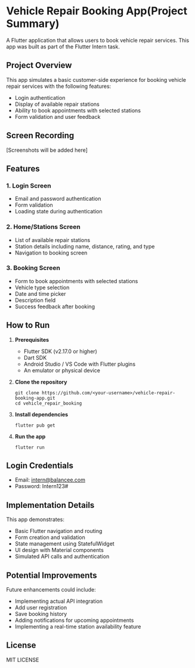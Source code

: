 # Vehicle Repair Booking App(Project Summary)

A Flutter application that allows users to book vehicle repair services. This app was built as part of the Flutter Intern task.

## Project Overview

This app simulates a basic customer-side experience for booking vehicle repair services with the following features:

- Login authentication
- Display of available repair stations
- Ability to book appointments with selected stations
- Form validation and user feedback

## Screen Recording

[Screenshots will be added here]

## Features

### 1. Login Screen
- Email and password authentication
- Form validation
- Loading state during authentication

### 2. Home/Stations Screen
- List of available repair stations
- Station details including name, distance, rating, and type
- Navigation to booking screen

### 3. Booking Screen
- Form to book appointments with selected stations
- Vehicle type selection
- Date and time picker
- Description field
- Success feedback after booking

## How to Run

1. **Prerequisites**
   - Flutter SDK (v2.17.0 or higher)
   - Dart SDK
   - Android Studio / VS Code with Flutter plugins
   - An emulator or physical device

2. **Clone the repository**
   ```bash/powershell/cmd
   git clone https://github.com/<your-username>/vehicle-repair-booking-app.git
   cd vehicle_repair_booking
   ```

3. **Install dependencies**
   ```bash/powershell/cmd
   flutter pub get
   ```

4. **Run the app**
   ```bash/powershell/cmd
   flutter run
   ```

## Login Credentials
- Email: intern@balancee.com
- Password: Intern123#

## Implementation Details

This app demonstrates:
- Basic Flutter navigation and routing
- Form creation and validation
- State management using StatefulWidget
- UI design with Material components
- Simulated API calls and authentication

## Potential Improvements

Future enhancements could include:
- Implementing actual API integration
- Add user registration
- Save booking history
- Adding notifications for upcoming appointments
- Implementing a real-time station availability feature

## License

MIT LICENSE